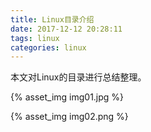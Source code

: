 ```yaml
---
title: Linux目录介绍
date: 2017-12-12 20:28:11
tags: linux
categories: linux
---
```

本文对Linux的目录进行总结整理。
<!-- more -->

{% asset_img img01.jpg %}

{% asset_img img02.png %}
